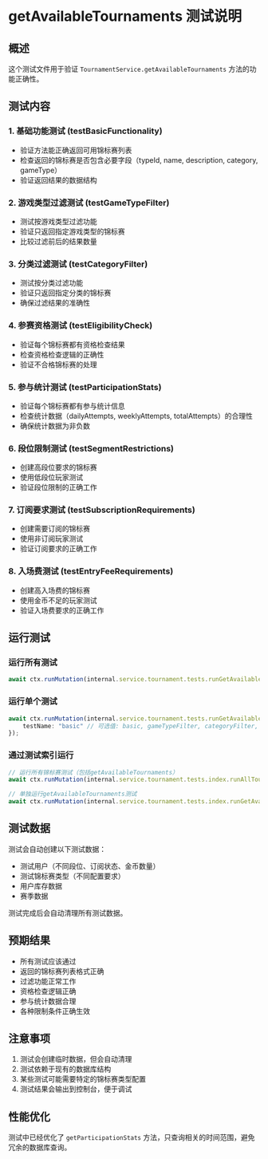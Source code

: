 # getAvailableTournaments 测试说明

## 概述

这个测试文件用于验证 `TournamentService.getAvailableTournaments` 方法的功能正确性。

## 测试内容

### 1. 基础功能测试 (testBasicFunctionality)
- 验证方法能正确返回可用锦标赛列表
- 检查返回的锦标赛是否包含必要字段（typeId, name, description, category, gameType）
- 验证返回结果的数据结构

### 2. 游戏类型过滤测试 (testGameTypeFilter)
- 测试按游戏类型过滤功能
- 验证只返回指定游戏类型的锦标赛
- 比较过滤前后的结果数量

### 3. 分类过滤测试 (testCategoryFilter)
- 测试按分类过滤功能
- 验证只返回指定分类的锦标赛
- 确保过滤结果的准确性

### 4. 参赛资格测试 (testEligibilityCheck)
- 验证每个锦标赛都有资格检查结果
- 检查资格检查逻辑的正确性
- 验证不合格锦标赛的处理

### 5. 参与统计测试 (testParticipationStats)
- 验证每个锦标赛都有参与统计信息
- 检查统计数据（dailyAttempts, weeklyAttempts, totalAttempts）的合理性
- 确保统计数据为非负数

### 6. 段位限制测试 (testSegmentRestrictions)
- 创建高段位要求的锦标赛
- 使用低段位玩家测试
- 验证段位限制的正确工作

### 7. 订阅要求测试 (testSubscriptionRequirements)
- 创建需要订阅的锦标赛
- 使用非订阅玩家测试
- 验证订阅要求的正确工作

### 8. 入场费测试 (testEntryFeeRequirements)
- 创建高入场费的锦标赛
- 使用金币不足的玩家测试
- 验证入场费要求的正确工作

## 运行测试

### 运行所有测试
```typescript
await ctx.runMutation(internal.service.tournament.tests.runGetAvailableTournamentsTests.runGetAvailableTournamentsTests, {});
```

### 运行单个测试
```typescript
await ctx.runMutation(internal.service.tournament.tests.runGetAvailableTournamentsTests.runSingleTest, { 
    testName: "basic" // 可选值: basic, gameTypeFilter, categoryFilter, eligibility, participation, segment, subscription, entryFee
});
```

### 通过测试索引运行
```typescript
// 运行所有锦标赛测试（包括getAvailableTournaments）
await ctx.runMutation(internal.service.tournament.tests.index.runAllTournamentTests, {});

// 单独运行getAvailableTournaments测试
await ctx.runMutation(internal.service.tournament.tests.index.runGetAvailableTournamentsTest, {});
```

## 测试数据

测试会自动创建以下测试数据：
- 测试用户（不同段位、订阅状态、金币数量）
- 测试锦标赛类型（不同配置要求）
- 用户库存数据
- 赛季数据

测试完成后会自动清理所有测试数据。

## 预期结果

- 所有测试应该通过
- 返回的锦标赛列表格式正确
- 过滤功能正常工作
- 资格检查逻辑正确
- 参与统计数据合理
- 各种限制条件正确生效

## 注意事项

1. 测试会创建临时数据，但会自动清理
2. 测试依赖于现有的数据库结构
3. 某些测试可能需要特定的锦标赛类型配置
4. 测试结果会输出到控制台，便于调试

## 性能优化

测试中已经优化了 `getParticipationStats` 方法，只查询相关的时间范围，避免冗余的数据库查询。 